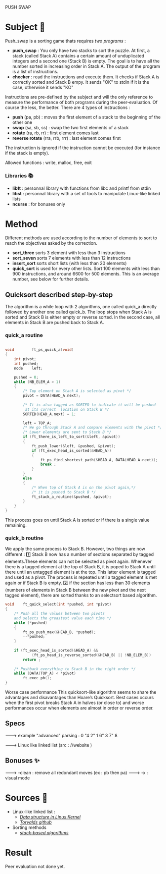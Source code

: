 PUSH SWAP 

#   Subject   :pushpin:

Push_swap is a sorting game thats requires *two programs* :
- **push_swap** : You only have two stacks to sort the puzzle. At first, a stack (called Stack A) contains a certain amount of unduplicated integers and a second one (Stack B) is empty. The goal is to have all the number sorted in increasing order in Stack A. The output of the program is a list of instructions.
- **checker** : read the instructions and execute them. It checks if  Stack A is correctly sorted and Stack B empy. It sends "OK" to stdin if it is the case, otherwise it sends "KO"

Instructions are pre-defined by the subject and will the only reference to measure the performance of both programs during the peer-evaluation. Of course the less, the better.
There are 4 types of instructions :
- **push** (pa, pb) : moves the first element of a stack to the beginning of the other one
- **swap** (sa, sb, ss) : swap the two first elements of a stack
- **rotate** (ra, rb, rr) : first element comes last
- **reverse rotate** (rra, rrb, rrr) : last element comes first

The instruction is ignored if the instruction cannot be executed (for instance if the stack is empty).

Allowed functions : write, malloc, free, exit

### Libraries :books:
- **libft** : personnal library with functions from libc and printf from stdin
- **libst** : personnal library with a set of tools to manipulate Linux-like linked lists
- **ncurse** : for bonuses only

#  Method 

Different methods are used according to the number of elements to sort to reach the objectives asked by the correction.
- **sort_three** sorts 3 element with less than 3 instructions
- **sort_seven** sorts 7 elements with less than 12 instructions
- **insert_sort** sorts short lists (with less than 20 elements)
- **quick_sort** is used for every other lists. Sort 100 elements with less than 900 instructions, and around 6600 for 500 elements. This is an average number, see below for further details.

## Quicksort described step-by-step

The algorithm is a while loop with 2 algorithms, one called quick_a directly followed by another one called quick_b. The loop stops when Stack A is sorted and Stack B is either empty or reverse sorted. In the second case, all elements in Stack B are pushed back to Stack A.

### quick_a routine
```C

void		ft_ps_quick_a(void)
{
	int	pivot;
	int	pushed;
	node	left;

	pushed = 0;
	while (NB_ELEM_A > 1)
	{
		/* Top element on Stack A is selected as pivot */
		pivot = DATA(HEAD_A.next);
	
		/* It is also tagged as SORTED to indicate it will be pushed
		 at its correct  location on Stack B */
		SORTED(HEAD_A.next) = 1;

		left = TOP_A;
		/* We go through Stack A and compare elements with the pivot */
		/* Lower elements are sent to Stack B */
		if (ft_there_is_left_to_sort(&left, &pivot))
		{
			ft_push_lower(&left, &pushed, &pivot);
			if (ft_exec_head_is_sorted(&HEAD_A))
			{
				ft_ps_find_shortest_path(&HEAD_A, DATA(HEAD_A.next));
				break ;
			}
		}
		else
		{
			/* When top of Stack A is on the pivot again,*/
			/* it is pushed to Stack B */
			ft_stack_a_routine(&pushed, &pivot);
		}
	}
}
```
This process goes on until Stack A is sorted or if there is a single value remaining.

### quick_b routine

We apply the same process to Stack B. However, two things are now different :
:one: Stack B now has a number of sections separated by tagged elements.These elements can not be selected as pivot again. Whenever there is a tagged element at the top of Stack B, it is poped to Stack A until there until an untagged element is at the top. This latter element is tagged and used as a pivot. The process is repeated until a tagged element is met again or if Stack B is empty.
:two: if the section has less than 30 elements (numbers of elements in Stack B between the new pivot and the next tagged element), there are sorted thanks to an selectsort based algorithm.
```C
void	ft_quick_select(int *pushed, int *pivot)
{
	/* Push all the values between two pivots
	and selects the greastest value each time */
	while (*pushed)
	{
		ft_ps_push_max(&HEAD_B, *pushed);
		--*pushed;
	}
	
	if (ft_exec_head_is_sorted(&HEAD_A) &&
			(ft_ps_head_is_reverse_sorted(&HEAD_B) || !NB_ELEM_B))
		return ;
	
	/* Pushback everything to Stack B in the right order */
	while (DATA(TOP_A) < *pivot)
		ft_exec_pb();
}
```

Worse case performance
This quicksort-like algorithm seems to share the advantages and disavantages than Hoare’s Quicksort. Best cases occurs when the first pivot breaks Stack A in halves (or close to) and worse performances occur when elements are almost in order or reverse order.

## Specs

---> example "advanced" parsing :  0 "4 2" 1 6"    3  7" 8

---> Linux like linked list (src : //website )





## Bonuses :sparkles: 

---> -clean : remove all redondant moves (ex : pb then pa)
---> -x : visual mode

#  Sources :bookmark_tabs: 

- Linux-like linked list : 
	- [*Data structure in Linux Kernel*](https://0xax.gitbooks.io/linux-insides/content/DataStructures/dlist.html)
	- [*Torvalds github*](https://github.com/torvalds/linux/blob/master/include/linux/list.h)
- Sorting methods
	- [*stack-based algorithms*](http://liacs.leidenuniv.nl/~rijnjnvan/ds2013/assets/opdrachten/opdracht1-stacksorting.pdf)



#  Result
Peer evaluation not done yet.

